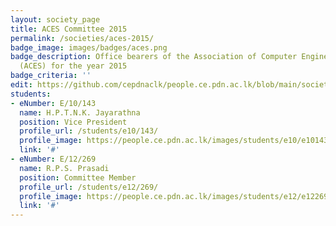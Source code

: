 ```yaml
---
layout: society_page
title: ACES Committee 2015
permalink: /societies/aces-2015/
badge_image: images/badges/aces.png
badge_description: Office bearers of the Association of Computer Engineering Students
  (ACES) for the year 2015
badge_criteria: ''
edit: https://github.com/cepdnaclk/people.ce.pdn.ac.lk/blob/main/societies/aces-2015
students:
- eNumber: E/10/143
  name: H.P.T.N.K. Jayarathna
  position: Vice President
  profile_url: /students/e10/143/
  profile_image: https://people.ce.pdn.ac.lk/images/students/e10/e10143.jpg
  link: '#'
- eNumber: E/12/269
  name: R.P.S. Prasadi
  position: Committee Member
  profile_url: /students/e12/269/
  profile_image: https://people.ce.pdn.ac.lk/images/students/e12/e12269.jpg
  link: '#'
---
```

